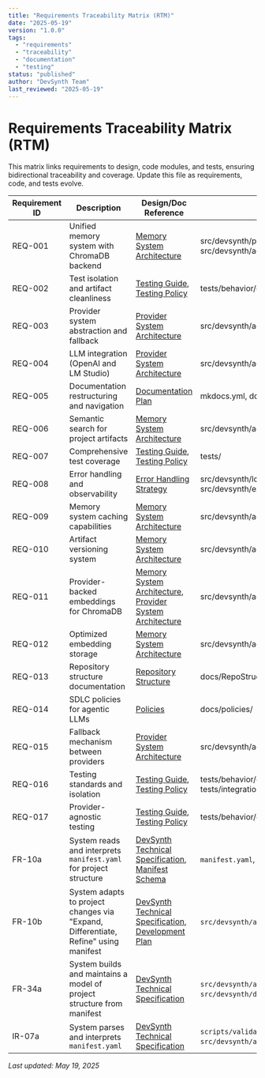 ```yaml
---
title: "Requirements Traceability Matrix (RTM)"
date: "2025-05-19"
version: "1.0.0"
tags:
  - "requirements"
  - "traceability"
  - "documentation"
  - "testing"
status: "published"
author: "DevSynth Team"
last_reviewed: "2025-05-19"
---
```


# Requirements Traceability Matrix (RTM)

This matrix links requirements to design, code modules, and tests, ensuring bidirectional traceability and coverage. Update this file as requirements, code, and tests evolve.

| Requirement ID | Description | Design/Doc Reference | Code Module(s) | Test(s) | Status |
|---------------|-------------|----------------------|---------------|---------|--------|
| REQ-001 | Unified memory system with ChromaDB backend | [Memory System Architecture](architecture/memory_system.md) | src/devsynth/ports/memory_port.py, src/devsynth/adapters/chromadb_memory_store.py | tests/behavior/test_chromadb_integration.py | Implemented |
| REQ-002 | Test isolation and artifact cleanliness | [Testing Guide](developer_guides/testing.md), [Testing Policy](policies/testing.md) | tests/behavior/conftest.py | tests/behavior/test_chromadb_integration.py, all tests | Implemented |
| REQ-003 | Provider system abstraction and fallback | [Provider System Architecture](architecture/provider_system.md) | src/devsynth/adapters/provider_system.py | tests/integration/test_provider_system.py | Implemented |
| REQ-004 | LLM integration (OpenAI and LM Studio) | [Provider System Architecture](architecture/provider_system.md) | src/devsynth/adapters/provider_system.py | tests/integration/test_provider_system.py | Implemented |
| REQ-005 | Documentation restructuring and navigation | [Documentation Plan](roadmap/documentation_plan.md) | mkdocs.yml, docs/ | N/A | In Progress |
| REQ-006 | Semantic search for project artifacts | [Memory System Architecture](architecture/memory_system.md) | src/devsynth/adapters/chromadb_memory_store.py | tests/behavior/test_chromadb_integration.py | Implemented |
| REQ-007 | Comprehensive test coverage | [Testing Guide](developer_guides/testing.md), [Testing Policy](policies/testing.md) | tests/ | tests/ | Implemented |
| REQ-008 | Error handling and observability | [Error Handling Strategy](technical_reference/error_handling.md) | src/devsynth/logging_setup.py, src/devsynth/exceptions.py | tests/unit/test_error_handling.py (planned) | In Progress |
| REQ-009 | Memory system caching capabilities | [Memory System Architecture](architecture/memory_system.md) | src/devsynth/adapters/chromadb_memory_store.py | tests/behavior/test_enhanced_chromadb_integration.py | Implemented |
| REQ-010 | Artifact versioning system | [Memory System Architecture](architecture/memory_system.md) | src/devsynth/adapters/chromadb_memory_store.py | tests/behavior/test_enhanced_chromadb_integration.py | Implemented |
| REQ-011 | Provider-backed embeddings for ChromaDB | [Memory System Architecture](architecture/memory_system.md), [Provider System Architecture](architecture/provider_system.md) | src/devsynth/adapters/chromadb_memory_store.py | tests/behavior/test_enhanced_chromadb_integration.py | Implemented |
| REQ-012 | Optimized embedding storage | [Memory System Architecture](architecture/memory_system.md) | src/devsynth/adapters/chromadb_memory_store.py | tests/behavior/test_enhanced_chromadb_integration.py | Implemented |
| REQ-013 | Repository structure documentation | [Repository Structure](RepoStructure.md) | docs/RepoStructure.md | N/A | Implemented |
| REQ-014 | SDLC policies for agentic LLMs | [Policies](policies/README.md) | docs/policies/ | N/A | In Progress |
| REQ-015 | Fallback mechanism between providers | [Provider System Architecture](architecture/provider_system.md) | src/devsynth/adapters/provider_system.py | tests/integration/test_provider_system.py | Implemented |
| REQ-016 | Testing standards and isolation | [Testing Guide](developer_guides/testing.md), [Testing Policy](policies/testing.md) | tests/behavior/conftest.py, tests/integration/test_provider_system.py | all tests | Implemented |
| REQ-017 | Provider-agnostic testing | [Testing Guide](developer_guides/testing.md), [Testing Policy](policies/testing.md) | tests/behavior/conftest.py | tests/behavior/test_chromadb_integration.py, tests/behavior/test_enhanced_chromadb_integration.py | Implemented |
| FR-10a | System reads and interprets `manifest.yaml` for project structure | [DevSynth Technical Specification](../../docs/specifications/devsynth_specification.md#4.7), [Manifest Schema](../../docs/manifest_schema.json) | `manifest.yaml`, `scripts/validate_manifest.py` | `tests/unit/test_manifest_validation.py` (planned) | In Progress |
| FR-10b | System adapts to project changes via "Expand, Differentiate, Refine" using manifest | [DevSynth Technical Specification](../../docs/specifications/devsynth_specification.md#4.7), [Development Plan](../../DEVELOPMENT_PLAN.md#4.5) | `src/devsynth/application/ingestion.py` (planned) | `tests/integration/test_ingestion_pipeline.py` (planned) | Planned |
| FR-34a | System builds and maintains a model of project structure from manifest | [DevSynth Technical Specification](../../docs/specifications/devsynth_specification.md#3.2.6) | `src/devsynth/application/ingestion.py` (planned), `src/devsynth/domain/project_model.py` (planned) | `tests/unit/test_project_model.py` (planned) | Planned |
| IR-07a | System parses and interprets `manifest.yaml` | [DevSynth Technical Specification](../../docs/specifications/devsynth_specification.md#6.2) | `scripts/validate_manifest.py`, `src/devsynth/application/ingestion.py` (planned) | `tests/unit/test_manifest_validation.py` (planned) | In Progress |

_Last updated: May 19, 2025_
